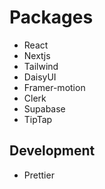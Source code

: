 # Packages
- React
- Nextjs
- Tailwind
- DaisyUI
- Framer-motion
- Clerk
- Supabase
- TipTap

## Development
- Prettier
